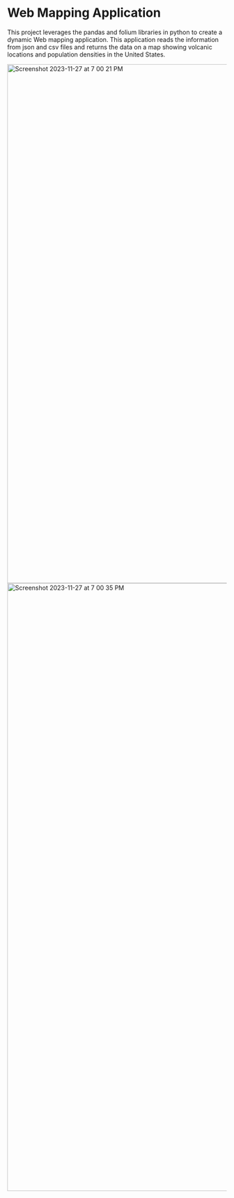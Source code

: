 # Web Mapping Application
This project leverages the pandas and folium libraries in python to create a dynamic Web mapping application. This application reads the information from json and csv files and returns the data on a map showing volcanic locations and population densities in the United States.

<img width="1190" alt="Screenshot 2023-11-27 at 7 00 21 PM" src="https://github.com/ojomaa/Volcano-Crater-Map/assets/65083986/13500000-cc8b-4adf-8a1d-6df749de9604">

<img width="1394" alt="Screenshot 2023-11-27 at 7 00 35 PM" src="https://github.com/ojomaa/Volcano-Crater-Map/assets/65083986/5a8c6b05-9b00-449d-8094-fc6cc8ba4777">
